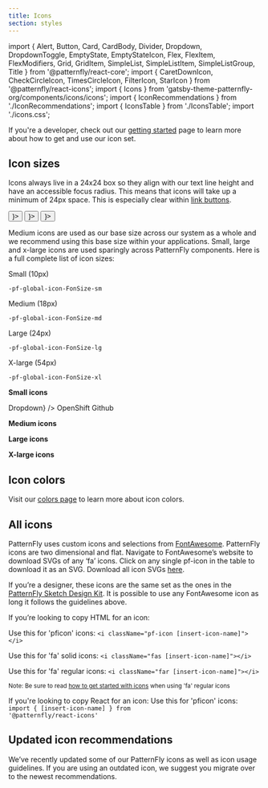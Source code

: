```yaml
---
title: Icons
section: styles
---
```

import { Alert, Button, Card, CardBody, Divider, Dropdown, DropdownToggle, EmptyState, EmptyStateIcon, Flex, FlexItem, FlexModifiers, Grid, GridItem, SimpleList, SimpleListItem, SimpleListGroup, Title } from '@patternfly/react-core';
import { CaretDownIcon, CheckCircleIcon, TimesCircleIcon, FilterIcon, StarIcon } from '@patternfly/react-icons';
import { Icons } from 'gatsby-theme-patternfly-org/components/icons/icons';
import { IconRecommendations } from './IconRecommendations';
import { IconsTable } from './IconsTable';
import './icons.css';

<Divider className="ws-icons-divider" />

<p class="ws-icons-page">If you're a developer, check out our <a href="/get-started/developers#using-styles">getting started</a> page to learn more about how to get and use our icon set.</p>

## Icon sizes
<Grid gutter="md">
  <GridItem xl={6} lg={12} className="ws-icons-gridtext">
    <p>Icons always live in a 24x24 box so they align with our text line height and have an accessible focus radius. This means that icons will take up a minimum of 24px space. This is especially clear within <a href="/design-guidelines/usage-and-behavior/buttons-and-links#link-button" className="pf-m-link">link buttons</a>.</p>
    <Button variant="link" icon={<FilterIcon size="sm" />}></Button>
    <Button variant="link" icon={<FilterIcon size="md" />}></Button>
    <Button variant="link" icon={<FilterIcon size="lg" />}></Button>
     <FilterIcon size="sm" />
    <FilterIcon size="md" />
    <FilterIcon size="lg" />
    <p>Medium icons are used as our base size across our system as a whole and we recommend using this base size within your applications. Small, large and x-large icons are used sparingly across PatternFly components. Here is a full complete list of icon sizes:</p>
    <Flex className="ws-icon-sizes ws-icon-sizes-sm" breakpointMods={[{modifier: FlexModifiers['align-items-flex-start']}]}>
      <FlexItem className="ws-icon-size">
        <FilterIcon size="sm" />
      </FlexItem>
      <FlexItem>
        <p>Small (10px)</p>
        <code>-pf-global-icon-FonSize-sm</code>
      </FlexItem>
    </Flex>
    <Flex className="ws-icon-sizes ws-icon-sizes-md" breakpointMods={[{modifier: FlexModifiers['align-items-flex-start']}]}>
      <FlexItem className="ws-icon-size">
        <FilterIcon size="md" />
      </FlexItem>
      <FlexItem>
        <p>Medium (18px)</p>
        <code>-pf-global-icon-FonSize-md</code>
      </FlexItem>
    </Flex>
    <Flex className="ws-icon-sizes ws-icon-sizes-lg" breakpointMods={[{modifier: FlexModifiers['align-items-flex-start']}]}>
      <FlexItem className="ws-icon-size">
        <FilterIcon size="lg" />
      </FlexItem>
      <FlexItem>
        <p>Large (24px)</p>
        <code>-pf-global-icon-FonSize-lg</code>
      </FlexItem>
    </Flex>
    <Flex className="ws-icon-sizes ws-icon-sizes-xl" breakpointMods={[{modifier: FlexModifiers['align-items-flex-start']}]}>
      <FlexItem className="ws-icon-size">
        <FilterIcon size="xl" />
      </FlexItem>
      <FlexItem>
        <p>X-large (54px)</p>
        <code>-pf-global-icon-FonSize-xl</code>
      </FlexItem>
    </Flex>
  </GridItem>
  <GridItem xl={6} lg={12}>
    <Card className="ws-icon-size-examples">
      <CardBody>
        <Grid>
          <GridItem span={12}>
            <p><b>Small icons</b></p>
          </GridItem>
          <GridItem span={4}>
            <Dropdown
              toggle={<DropdownToggle id="toggle-id" iconComponent={CaretDownIcon}>Dropdown</DropdownToggle>}
            />
          </GridItem>
          <GridItem span={8}>
            <Card>
              <CardBody>
                <SimpleList>
                  <SimpleListGroup title="Favorites">
                    <SimpleListItem>OpenShift <StarIcon /></SimpleListItem>
                    <SimpleListItem>Github <StarIcon /></SimpleListItem>
                  </SimpleListGroup>
                </SimpleList>
              </CardBody>
            </Card>
          </GridItem>
          <GridItem span={12}>
            <p><b>Medium icons</b></p>
          </GridItem>
          <GridItem span={12}>
            <Alert variant="default" isInline title="Default inline alert title"/>
          </GridItem>
          <GridItem span={12}>
            <p><b>Large icons</b></p>
          </GridItem>
          <GridItem span={12}>
            <Alert variant="success" title="Success alert title 4" />
          </GridItem>
          <GridItem span={12}>
            <p><b>X-large icons</b></p>
          </GridItem>
          <GridItem span={12}>
            <EmptyState variant={EmptyStateVariant.lg}>
              <EmptyStateIcon icon={CubesIcon} />
              <Title headingLevel="h5" size="xl">
                This is a large empty state
              </Title>
            </EmptyState>
          </GridItem>
        </Grid>
      </CardBody>
    </Card>
  </GridItem>
</Grid>

<Divider className="ws-icons-divider" />

## Icon colors
<p>Visit our <a href="/design-guidelines/styles/colors" className="pf-m-link">colors page</a> to learn more about icon colors.</p>

<Divider className="ws-icons-divider" />

## All icons
<p>PatternFly uses custom icons and selections from <a href="https://fontawesome.com/icons">FontAwesome</a>. PatternFly icons are two dimensional and flat. Navigate to FontAwesome’s website to download SVGs of any ‘fa’ icons. Click on any single pf-icon in the table to download it as an SVG. Download all icon SVGs <a href="#">here</a>.</p>

<p>If you’re a designer, these icons are the same set as the ones in the <a href="https://www.patternfly.org/v4/get-started/designers">PatternFly Sketch Design Kit</a>. It is possible to use any FontAwesome icon as long it follows the guidelines above.</p>

<p>If you’re looking to copy HTML for an icon:</p>
<p>Use this for 'pficon' icons: <code>&lt;i className="pf-icon [insert-icon-name]"&gt;&lt;/i&gt;</code></p>
<p>Use this for 'fa' solid icons: <code>&lt;i className="fas [insert-icon-name]"&gt;&lt;/i&gt;</code></p>
<p>Use this for 'fa' regular icons: <code>&lt;i className="far [insert-icon-name]"&gt;&lt;/i&gt;</code></p>

<small>Note: Be sure to read <a href="/get-started/developers#using-styles" className="pf-m-link">how to get started with icons</a> when using 'fa' regular icons</small>

If you're looking to copy React for an icon:
Use this for 'pficon' icons: <code>import { [insert-icon-name] } from '@patternfly/react-icons'</code>

<!-- <Icons /> -->
<IconsTable />

<Divider className="ws-icons-divider" />

## Updated icon recommendations
<p>We’ve recently updated some of our PatternFly icons as well as icon usage guidelines. If you are using an outdated icon, we suggest you migrate over to the newest recommendations.</p>

<IconRecommendations />
